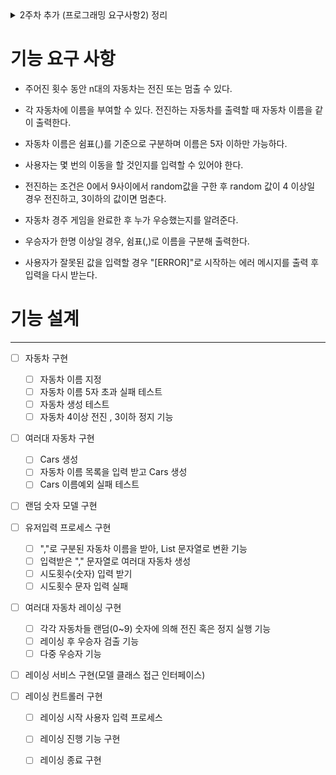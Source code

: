 <details>
<summary> 2주차 추가 (프로그래밍 요구사항2) 정리 </summary>

### 2주차 추가 (프로그래밍 요구사항2)

- 일급 콜렉션을 활용해 구현한다.
- 모든 원시값과 문자열을 포장한다.

### 원시값 포장 이란
- 원시 유형의 값(변수명)을 이용해 의미를 나타내지 않고, 의미있는 객체로 포장한다는 개념  

### 일급 콜렉션 이란
- 콜렉션을 포함한 클래스는 반드시 다른 멤버 변수가 없어야 한다.
- 각 콜렉션은 그 자체로 포장돼 있으므로 이제 콜렉션과 관련된 동작은 근거지가 마련된셈이다.
- 필터가 이 새 클래스의 일부가 됨을 알 수 있다.
- 필터는 또한 스스로 함수 객체가 될 수 있다.
- 또한 새 클래스는 두 그룹을 같이 묶는다든가 그룹의 각 원소에 규칙을 적용하는 등의 동작을 처리할 수 있다.
- 이는 인스턴스 변수에 대한 규칙의 확실한 확장이지만 그 자체를 위해서도 중요하다.
- 많은 동작이 있지만 후임 프로그래머나 유지보수 담당자에 의미적 의도나 단초는 거의 없다. - 소트웍스 앤솔로지

</details>

# 기능 요구 사항

- 주어진 횟수 동안 n대의 자동차는 전진 또는 멈출 수 있다.
- 각 자동차에 이름을 부여할 수 있다. 전진하는 자동차를 출력할 때 자동차 이름을 같이 출력한다.
- 자동차 이름은 쉼표(,)를 기준으로 구분하며 이름은 5자 이하만 가능하다.
- 사용자는 몇 번의 이동을 할 것인지를 입력할 수 있어야 한다.

- 전진하는 조건은 0에서 9사이에서 random값을 구한 후 random 값이 4 이상일 경우 전진하고, 3이하의 값이면 멈춘다.
- 자동차 경주 게임을 완료한 후 누가 우승했는지를 알려준다.
- 우승자가 한명 이상일 경우, 쉼표(,)로 이름을 구분해 출력한다.
- 사용자가 잘못된 값을 입력할 경우 "[ERROR]"로 시작하는 에러 메시지를 출력 후 입력을 다시 받는다.

# 기능 설계

--- 

- [ ] 자동차 구현
    - [ ] 자동차 이름 지정
    - [ ] 자동차 이름 5자 초과 실패 테스트
    - [ ] 자동차 생성 테스트
    - [ ] 자동차 4이상 전진 , 3이하 정지 기능

- [ ] 여러대 자동차 구현
    - [ ] Cars 생성
    - [ ] 자동차 이름 목록을 입력 받고 Cars 생성
    - [ ] Cars 이름예외 실패 테스트
    
- [ ] 랜덤 숫자 모델 구현

- [ ] 유저입력 프로세스 구현
    - [ ] ","로 구분된 자동차 이름을 받아, List 문자열로 변환 기능
    - [ ] 입력받은 "," 문자열로 여러대 자동차 생성
    - [ ] 시도횟수(숫자) 입력 받기
    - [ ] 시도횟수 문자 입력 실패

- [ ] 여러대 자동차 레이싱 구현
    - [ ] 각각 자동차들 랜덤(0~9) 숫자에 의해 전진 혹은 정지 실행 기능
    - [ ] 레이싱 후 우승자 검출 기능
    - [ ] 다중 우승자 기능
    
- [ ] 레이싱 서비스 구현(모델 클래스 접근 인터페이스)

- [ ] 레이싱 컨트롤러 구현
    - [ ] 레이싱 시작 사용자 입력 프로세스
    - [ ] 레이싱 진행 기능 구현
    - [ ] 레이싱 종료 구현

